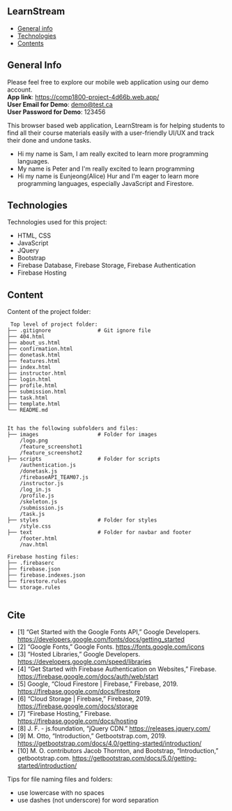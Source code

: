 ## LearnStream

- [General info](#general-info)
- [Technologies](#technologies)
- [Contents](#content)

## General Info

Please feel free to explore our mobile web application using our demo account.  <br />
<b>App link</b>: https://comp1800-project-4d66b.web.app/  <br />
<b>User Email for Demo</b>: demo@test.ca  <br />
<b>User Password for Demo</b>: 123456  <br />

This browser based web application, LearnStream is for helping students to find all their course materials easily with a user-friendly UI/UX and track their done and undone tasks. 

- Hi my name is Sam, I am really excited to learn more programming languages.
- My name is Peter and I'm really excited to learn programming
- Hi my name is Eunjeong(Alice) Hur and I'm eager to learn more programming languages, especially JavaScript and Firestore. 

## Technologies

Technologies used for this project:

- HTML, CSS
- JavaScript
- JQuery
- Bootstrap
- Firebase Database, Firebase Storage, Firebase Authentication
- Firebase Hosting

## Content

Content of the project folder:

```
 Top level of project folder:
├── .gitignore               # Git ignore file
├── 404.html
├── about_us.html
├── confirmation.html
├── donetask.html
├── features.html
├── index.html
├── instructor.html
├── login.html
├── profile.html
├── submission.html
├── task.html
├── template.html
└── README.md


It has the following subfolders and files:
├── images                   # Folder for images
    /logo.png
    /feature_screenshot1
    /feature_screenshot2     
├── scripts                  # Folder for scripts
    /authentication.js       
    /donetask.js
    /firebaseAPI_TEAM07.js
    /instructor.js
    /log_in.js
    /profile.js
    /skeleton.js
    /submission.js
    /task.js
├── styles                   # Folder for styles
    /style.css
├── text                     # Folder for navbar and footer
    /footer.html
    /nav.html

Firebase hosting files:
├── .firebaserc
├── firebase.json
├── firebase.indexes.json
├── firestore.rules
└── storage.rules


```

## Cite
- [1] “Get Started with the Google Fonts API,” Google Developers. https://developers.google.com/fonts/docs/getting_started
- [2] “Google Fonts,” Google Fonts. https://fonts.google.com/icons
- [3] “Hosted Libraries,” Google Developers. https://developers.google.com/speed/libraries
- [4] “Get Started with Firebase Authentication on Websites,” Firebase. https://firebase.google.com/docs/auth/web/start
- [5] Google, “Cloud Firestore  |  Firebase,” Firebase, 2019. https://firebase.google.com/docs/firestore
- ‌[6] “Cloud Storage  |  Firebase,” Firebase, 2019. https://firebase.google.com/docs/storage
- ‌[7] “Firebase Hosting,” Firebase. https://firebase.google.com/docs/hosting
- [8] J. F. - js.foundation, “jQuery CDN.” https://releases.jquery.com/
- [9] M. Otto, “Introduction,” Getbootstrap.com, 2019. https://getbootstrap.com/docs/4.0/getting-started/introduction/
- [10] M. O. contributors Jacob Thornton, and Bootstrap, “Introduction,” getbootstrap.com. https://getbootstrap.com/docs/5.0/getting-started/introduction/

Tips for file naming files and folders:

- use lowercase with no spaces
- use dashes (not underscore) for word separation
